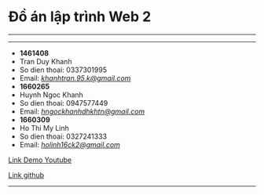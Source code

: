 # Đồ án lập trình Web 2
-----
-----
- **1461408**
 - Tran Duy Khanh
 - So dien thoai: 0337301995
 - Email: *khanhtran.95.k@gmail.com*
- **1660265**
 - Huynh Ngoc Khanh
 - So dien thoai: 0947577449
 - Email: *hngockhanhdhkhtn@gmail.com*
- **1660309**
 - Ho Thi My Linh
 - So dien thoai: 0327241333
 - Email: *holinh16ck2@gmail.com*

[Link Demo Youtube](https://wikipedia.org)

[Link github](https://wikipedia.org)

----
